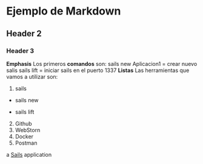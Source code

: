 # Ejemplo de Markdown
## Header 2
### Header 3
**Emphasis**
Los primeros **comandos** son:
sails new Aplicacion1 = crear nuevo salis
sails lift = iniciar sails en el puerto 1337
**Listas**
Las herramientas que vamos a utilizar son:
1. sails
  * sails new
  - sails lift
2. Github
3. WebStorn
4. Docker
5. Postman

a [Sails](http://sailsjs.org) application


